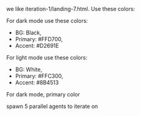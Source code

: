 we like iteration-1/landing-7.html. Use these colors:

For dark mode use these colors:

- BG: Black,
- Primary: #FFD700,
- Accent: #D2691E

For light mode use these colors:

- BG: White,
- Primary: #FFC300,
- Accent: #8B4513

For dark mode, primary color

spawn 5 parallel agents to iterate on
